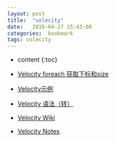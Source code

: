 ```yaml
---
layout: post
title:  "volecity"
date:   2016-04-27 15:43:00
categories:  bookmark
tags: volecity
---
```

* content
{:toc}  

* [Velocity foreach 获取下标和size](http://qiaolevip.iteye.com/blog/1825725/)
* [Velocity示例](http://ewf-momo.iteye.com/blog/1844376)
* [Velocity 语法（转）](http://www.cnblogs.com/likwo/archive/2010/05/13/1734936.html)
* [Velocity Wiki](http://wiki.apache.org/velocity/)
* [Velocity Notes](http://wiki.hotoo.me/Velocity-Notes.html)

